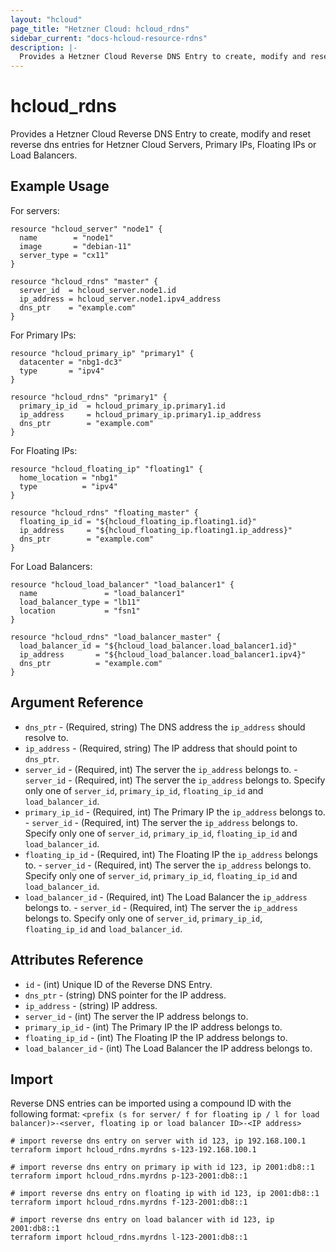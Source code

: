 ```yaml
---
layout: "hcloud"
page_title: "Hetzner Cloud: hcloud_rdns"
sidebar_current: "docs-hcloud-resource-rdns"
description: |-
  Provides a Hetzner Cloud Reverse DNS Entry to create, modify and reset reverse dns entries for Hetzner Cloud Servers, Primary IPs, Floating IPs or Load Balancers.
---
```


# hcloud_rdns

Provides a Hetzner Cloud Reverse DNS Entry to create, modify and reset reverse dns entries for Hetzner Cloud Servers, Primary IPs, Floating IPs or Load Balancers.

## Example Usage

For servers:

```hcl
resource "hcloud_server" "node1" {
  name        = "node1"
  image       = "debian-11"
  server_type = "cx11"
}

resource "hcloud_rdns" "master" {
  server_id  = hcloud_server.node1.id
  ip_address = hcloud_server.node1.ipv4_address
  dns_ptr    = "example.com"
}
```

For Primary IPs:

```hcl
resource "hcloud_primary_ip" "primary1" {
  datacenter = "nbg1-dc3"
  type       = "ipv4"
}

resource "hcloud_rdns" "primary1" {
  primary_ip_id  = hcloud_primary_ip.primary1.id
  ip_address     = hcloud_primary_ip.primary1.ip_address
  dns_ptr        = "example.com"
}
```

For Floating IPs:

```hcl
resource "hcloud_floating_ip" "floating1" {
  home_location = "nbg1"
  type          = "ipv4"
}

resource "hcloud_rdns" "floating_master" {
  floating_ip_id = "${hcloud_floating_ip.floating1.id}"
  ip_address     = "${hcloud_floating_ip.floating1.ip_address}"
  dns_ptr        = "example.com"
}
```

For Load Balancers:

```hcl
resource "hcloud_load_balancer" "load_balancer1" {
  name               = "load_balancer1"
  load_balancer_type = "lb11"
  location           = "fsn1"
}

resource "hcloud_rdns" "load_balancer_master" {
  load_balancer_id = "${hcloud_load_balancer.load_balancer1.id}"
  ip_address       = "${hcloud_load_balancer.load_balancer1.ipv4}"
  dns_ptr          = "example.com"
}
```
## Argument Reference

- `dns_ptr` - (Required, string) The DNS address the `ip_address` should resolve to.
- `ip_address` - (Required, string) The IP address that should point to `dns_ptr`.
- `server_id` - (Required, int) The server the `ip_address` belongs to. - `server_id` - (Required, int) The server the `ip_address` belongs to. Specify only one of `server_id`, `primary_ip_id`, `floating_ip_id` and `load_balancer_id`.
- `primary_ip_id` - (Required, int) The Primary IP the `ip_address` belongs to. - `server_id` - (Required, int) The server the `ip_address` belongs to. Specify only one of `server_id`, `primary_ip_id`, `floating_ip_id` and `load_balancer_id`.
- `floating_ip_id` - (Required, int) The Floating IP the `ip_address` belongs to. - `server_id` - (Required, int) The server the `ip_address` belongs to. Specify only one of `server_id`, `primary_ip_id`, `floating_ip_id` and `load_balancer_id`.
- `load_balancer_id` - (Required, int) The Load Balancer the `ip_address` belongs to. - `server_id` - (Required, int) The server the `ip_address` belongs to. Specify only one of `server_id`, `primary_ip_id`, `floating_ip_id` and `load_balancer_id`.

## Attributes Reference

- `id` - (int) Unique ID of the Reverse DNS Entry.
- `dns_ptr` - (string) DNS pointer for the IP address.
- `ip_address` - (string) IP address.
- `server_id` - (int) The server the IP address belongs to.
- `primary_ip_id` - (int) The Primary IP the IP address belongs to.
- `floating_ip_id` - (int) The Floating IP the IP address belongs to.
- `load_balancer_id` - (int) The Load Balancer the IP address belongs to.

## Import

Reverse DNS entries can be imported using a compound ID with the following format:
`<prefix (s for server/ f for floating ip / l for load balancer)>-<server, floating ip or load balancer ID>-<IP address>`

```
# import reverse dns entry on server with id 123, ip 192.168.100.1
terraform import hcloud_rdns.myrdns s-123-192.168.100.1

# import reverse dns entry on primary ip with id 123, ip 2001:db8::1
terraform import hcloud_rdns.myrdns p-123-2001:db8::1

# import reverse dns entry on floating ip with id 123, ip 2001:db8::1
terraform import hcloud_rdns.myrdns f-123-2001:db8::1

# import reverse dns entry on load balancer with id 123, ip 2001:db8::1
terraform import hcloud_rdns.myrdns l-123-2001:db8::1
```
